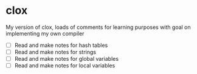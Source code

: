 # clox

My version of clox, loads of comments for learning purposes with goal on implementing my own compiler

- [ ] Read and make notes for hash tables
- [ ] Read and make notes for strings
- [ ] Read and make notes for global variables
- [ ] Read and make notes for local variables
